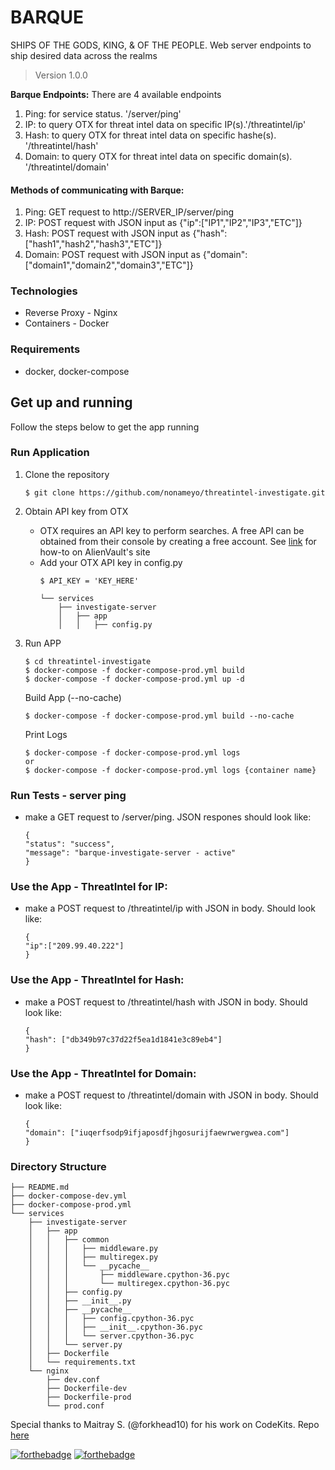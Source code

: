 # BARQUE

SHIPS OF THE GODS, KING, & OF THE PEOPLE. Web server endpoints to ship desired data across the realms

> Version 1.0.0

**Barque Endpoints:**
There are 4 available endpoints
1.  Ping: for service status. '/server/ping'
2.  IP: to query OTX for threat intel data on specific IP(s).'/threatintel/ip'
3.  Hash: to query OTX for threat intel data on specific hashe(s). '/threatintel/hash'
4.  Domain: to query OTX for threat intel data on specific domain(s). '/threatintel/domain'

#### Methods of communicating with Barque:
1. Ping: GET request to http://SERVER_IP/server/ping
2. IP: POST request with JSON input as {"ip":["IP1","IP2","IP3","ETC"]}
3. Hash: POST request with JSON input as {"hash":["hash1","hash2","hash3","ETC"]}
4. Domain: POST request with JSON input as {"domain":["domain1","domain2","domain3","ETC"]}

### Technologies

- Reverse Proxy - Nginx
- Containers - Docker

### Requirements

- docker, docker-compose

## Get up and running

Follow the steps below to get the app running

### Run Application

1.  Clone the repository

    ```
    $ git clone https://github.com/nonameyo/threatintel-investigate.git
    ```

2.  Obtain API key from OTX
    - OTX requires an API key to perform searches. A free API can be obtained from their console by creating a free account. See [link](https://otx.alienvault.com/api) for how-to on AlienVault's site
    - Add your OTX API key in config.py
        ```
        $ API_KEY = 'KEY_HERE'

        └── services
            ├── investigate-server
            │   ├── app
            │   │   ├── config.py
        ```
3.  Run APP

    ```
    $ cd threatintel-investigate
    $ docker-compose -f docker-compose-prod.yml build
    $ docker-compose -f docker-compose-prod.yml up -d
    ```
    Build App (--no-cache)
    ```
    $ docker-compose -f docker-compose-prod.yml build --no-cache
    ```
    Print Logs
    ```
    $ docker-compose -f docker-compose-prod.yml logs
    or
    $ docker-compose -f docker-compose-prod.yml logs {container name}
    ```

### Run Tests - server ping
- make a GET request to /server/ping. JSON respones should look like:
    ```
    {
    "status": "success",
    "message": "barque-investigate-server - active"
    }
    ```

### Use the App - ThreatIntel for IP:    
- make a POST request to /threatintel/ip with JSON in body. Should look like:
    ```
    {
	"ip":["209.99.40.222"]
    }
    ```

### Use the App - ThreatIntel for Hash:    
- make a POST request to /threatintel/hash with JSON in body. Should look like:
    ```
    {
    "hash": ["db349b97c37d22f5ea1d1841e3c89eb4"]
    }
    ```

### Use the App - ThreatIntel for Domain:    
- make a POST request to /threatintel/domain with JSON in body. Should look like:
    ```
    {
    "domain": ["iuqerfsodp9ifjaposdfjhgosurijfaewrwergwea.com"]
    }
    ```

### Directory Structure
```
├── README.md
├── docker-compose-dev.yml
├── docker-compose-prod.yml
└── services
    ├── investigate-server
    │   ├── app
    │   │   ├── common
    │   │   │   ├── middleware.py
    │   │   │   ├── multiregex.py
    │   │   │   └── __pycache__
    │   │   │       ├── middleware.cpython-36.pyc
    │   │   │       └── multiregex.cpython-36.pyc
    │   │   ├── config.py
    │   │   ├── __init__.py
    │   │   ├── __pycache__
    │   │   │   ├── config.cpython-36.pyc
    │   │   │   ├── __init__.cpython-36.pyc
    │   │   │   └── server.cpython-36.pyc
    │   │   └── server.py
    │   ├── Dockerfile
    │   └── requirements.txt
    └── nginx
        ├── dev.conf
        ├── Dockerfile-dev
        ├── Dockerfile-prod
        └── prod.conf
```

Special thanks to Maitray S. (@forkhead10) for his work on CodeKits. Repo [here](https://github.com/maitray16/CodeKits)

[![forthebadge](https://forthebadge.com/images/badges/check-it-out.svg)](https://forthebadge.com) [![forthebadge](https://forthebadge.com/images/badges/winter-is-coming.svg)](https://forthebadge.com)
